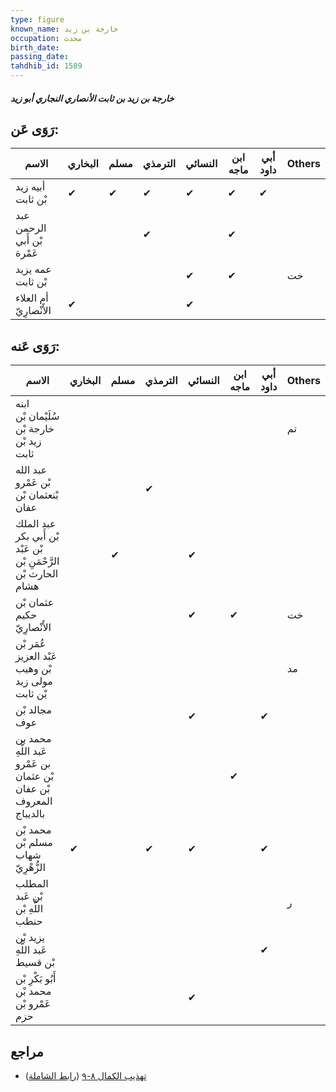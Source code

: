 ```yaml
---
type: figure
known_name: خارجة بن زيد
occupation: محدث
birth_date:
passing_date:
tahdhib_id: 1589
---
```

##### خارجة بن زيد بن ثابت الأنصاري النجاري أبو زيد

## رَوَى عَن:
| الاسم                      | البخاري | مسلم | الترمذي | النسائي | ابن ماجه | أبي داود | Others |
| -------------------------- | ------- | ---- | ------- | ------- | -------- | -------- | ------ |
| أبيه زيد بْن ثابت          | ✔       | ✔    | ✔       | ✔       | ✔        | ✔        |        |
| عبد الرحمن بْن أَبي عَمْرة |         |      | ✔       |         | ✔        |          |        |
| عمه يزيد بْن ثابت          |         |      |         | ✔       | ✔        |          | خت     |
| أم العلاء الأَنْصارِيّ     | ✔       |      |         | ✔       |          |          |        |
## رَوَى عَنه:
| الاسم                                                              | البخاري | مسلم | الترمذي | النسائي | ابن ماجه | أبي داود | Others |
| ------------------------------------------------------------------ | ------- | ---- | ------- | ------- | -------- | -------- | ------ |
| ابنه سُلَيْمان بْن خارجة بْن زيد بْن ثابت                          |         |      |         |         |          |          | تم     |
| عبد الله بْن عَمْرو بْنعثمان بْن عفان                              |         |      | ✔       |         |          |          |        |
| عبد الملك بْن أَبي بكر بْن عَبْد الرَّحْمَنِ بْن الحارث بْن هشام   |         | ✔    |         | ✔       |          |          |        |
| عثمان بْن حكيم الأَنْصارِيّ                                        |         |      |         | ✔       | ✔        |          | خت     |
| عُمَر بْن عَبْد العزيز بْن وهيب مولى زيد بْن ثابت                  |         |      |         |         |          |          | مد     |
| مجالد بْن عوف                                                      |         |      |         | ✔       |          | ✔        |        |
| محمد بن عَبد اللَّهِ بن عَمْرو بْن عثمان بْن عفان المعروف بالديباج |         |      |         |         | ✔        |          |        |
| محمد بْن مسلم بْن شهاب الزُّهْرِيّ                                 | ✔       |      | ✔       | ✔       |          | ✔        |        |
| المطلب بْن عَبد اللَّهِ بْن حنطب                                   |         |      |         |         |          |          | ر      |
| يزيد بْن عَبد اللَّهِ بْن قسيط                                     |         |      |         |         |          | ✔        |        |
| أَبُو بَكْرِ بْن محمد بْن عَمْرو بْن حزم                           |         |      |         | ✔       |          |          |        |
## مراجع
- [تهذيب الكمال ٨-٩](obsidian://open?vault=Tahdhib-al-Kamal&file=Figures/١٥٨٩-خارجة%20بن%20زيد%20بن%20ثابت%20الأنصاري%20النجاري%20أبو%20زيد) ([رابط الشاملة](https://shamela.ws/book/3722/3720))